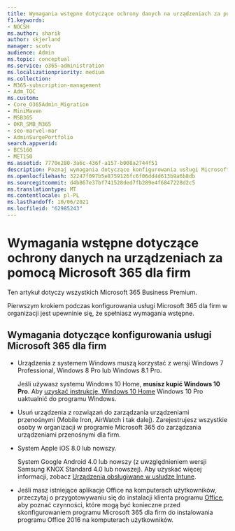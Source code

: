 ```yaml
---
title: Wymagania wstępne dotyczące ochrony danych na urządzeniach za pomocą Microsoft 365 dla firm
f1.keywords:
- NOCSH
ms.author: sharik
author: skjerland
manager: scotv
audience: Admin
ms.topic: conceptual
ms.service: o365-administration
ms.localizationpriority: medium
ms.collection:
- M365-subscription-management
- Adm_TOC
ms.custom:
- Core_O365Admin_Migration
- MiniMaven
- MSB365
- OKR_SMB_M365
- seo-marvel-mar
- AdminSurgePortfolio
search.appverid:
- BCS160
- MET150
ms.assetid: 7770e280-3a6c-436f-a157-b008a2744f51
description: Poznaj wymagania dotyczące konfigurowania usługi Microsoft 365 dla firm i ochrony danych służbowych na urządzeniach użytkowników.
ms.openlocfilehash: 32247f097b5e8759126fc6f06dd4d613b9a6b8db
ms.sourcegitcommit: d4b867e37bf741528ded7fb289e4f6847228d2c5
ms.translationtype: MT
ms.contentlocale: pl-PL
ms.lasthandoff: 10/06/2021
ms.locfileid: "62985243"
---
```

# <a name="prerequisites-for-protecting-data-on-devices-with-microsoft-365-for-business"></a>Wymagania wstępne dotyczące ochrony danych na urządzeniach za pomocą Microsoft 365 dla firm

Ten artykuł dotyczy wszystkich Microsoft 365 Business Premium.

Pierwszym krokiem podczas konfigurowania usługi Microsoft 365 dla firm w organizacji jest upewninie się, że spełniasz wymagania wstępne.
  
## <a name="requirements-for-setting-up-your-organization-with-microsoft-365-for-business"></a>Wymagania dotyczące konfigurowania usługi Microsoft 365 dla firm

- Urządzenia z systemem Windows muszą korzystać z wersji Windows 7 Professional, Windows 8 Pro lub Windows 8.1 Pro.
    
    Jeśli używasz systemu Windows 10 Home, **musisz kupić Windows 10 Pro**. Aby [uzyskać instrukcje, Windows 10 Home](../../business-video/upgrade.md) Windows 10 Pro uaktualnić do programu Windows. 
    
- Usuń urządzenia z rozwiązań do zarządzania urządzeniami przenośnymi (Mobile Iron, AirWatch i tak dalej). Zarejestrujesz wszystkie osoby w organizacji w programie Microsoft 365 do zarządzania urządzeniami przenośnymi dla firm.
    
- System Apple iOS 8.0 lub nowszy.
    
    System Google Android 4.0 lub nowszy (z uwzględnieniem wersji Samsung KNOX Standard 4.0 lub nowszej). Aby uzyskać więcej informacji, zobacz [Urządzenia obsługiwane w usłudze Intune](/mem/intune/fundamentals/supported-devices-browsers).
    
- Jeśli masz istniejące aplikacje Office na komputerach użytkowników, przeczytaj o przygotowywaniu się do instalacji klienta programu [Office](../misc/prepare-for-office-client-deployment.md), aby poznać czynności, które mogą być konieczne przed skonfigurowaniem programu Microsoft 365 dla firm do instalowania programu Office 2016 na komputerach użytkowników.